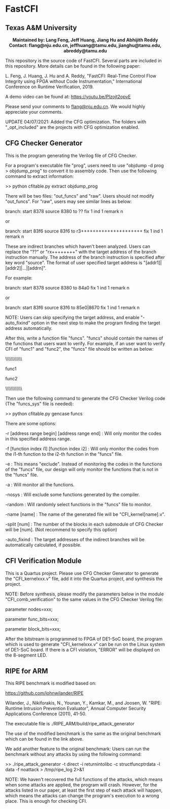 # FastCFI
## Texas A&M University

<p align="center">
  <b>Maintained by: Lang Feng, Jeff Huang, Jiang Hu and Abhijith Reddy</b><br>
  <b>Contact: flang@nju.edu.cn, jeffhuang@tamu.edu, jianghu@tamu.edu, abreddy@tamu.edu</b><br>
</p>

This repository is the source code of FastCFI. Several parts are included in this repository. More details can be found in the following paper:

L. Feng, J. Huang, J. Hu and A. Reddy, "FastCFI: Real-Time Control Flow Integrity using FPGA without Code Instrumentation," International Conference on Runtime Verification, 2019.

A demo video can be found at: https://youtu.be/PIzojt2opvE

Please send your comments to flang@nju.edu.cn. We would highly appreciate your comments.

UPDATE 04/07/2021: Added the CFG optimization. The folders with "_opt_included" are the projects with CFG optimization enabled.

## CFG Checker Generator

This is the program generating the Verilog file of CFG Checker.

For a program's executable file "prog", users need to use "objdump -d prog > objdump_prog" to convert it to assembly code. Then use the following command to extract information:

\>\> python cfitable.py extract objdump_prog

There will be two files: "out_funcs" and "raw". Users should not modify "out_funcs". For "raw", users may see similar lines as below:

branch: start 8378 source 8380 to ?? fix 1 ind 1 remark n

or 

branch: start 83f6 source 83f6 to r3+++++++++++++++++++++ fix 1 ind 1 remark n

These are indirect branches which haven't been analyzed. Users can replace the "??" or "rx++++++++" with the target address of the branch instruction manually. The address of the branch instruction is specified after key word "source". The format of user specified target address is "[addr1]|[addr2]|...|[addrn]".

For example:

branch: start 8378 source 8380 to 84a0 fix 1 ind 1 remark n

or 

branch: start 83f6 source 83f6 to 85e0|8670 fix 1 ind 1 remark n

NOTE: Users can skip specifying the target address, and enable "-auto_fixind" option in the next step to make the program finding the target address automatically.

After this, write a function file "funcs". "funcs" should contain the names of the functions that users want to verify. For example, if an user want to verify CFI of "func1" and "func2", the "funcs" file should be written as below:

\\\\\\\\\\\\\\\\\\\\\\\

func1

func2

\\\\\\\\\\\\\\\\\\\\\\\

Then use the following command to generate the CFG Checker Verilog code (The "funcs_sys" file is needed):

\>\> python cfitable.py gencase funcs

There are some options:

-r [address range begin] [address range end] : Will only monitor the codes in this specified address range.

-f [function index i1] [function index i2] : Will only monitor the codes from the i1-th function to the i2-th function in the "funcs" file.

-e : This means "exclude". Instead of monitoring the codes in the functions of the "funcs" file, our design will only monitor the functions that is not in the "funcs" file.

-a : Will monitor all the functions.

-nosys : Will exclude some functions generated by the compiler.

-random : Will randomly select functions in the "funcs" file to monitor.

-name [name] : The name of the generated file will be "CFI_kernel[name].v".

-split [num] : The number of the blocks in each submodule of CFG Checker will be [num]. (Not recommend to specify this option)

-auto_fixind : The target addresses of the indirect branches will be automatically calculated, if possible.

## CFI Verification Module

This is a Quartus project. Please use CFG Checker Generator to generate the "CFI_kernelxxx.v" file, add it into the Quartus project, and synthesis the project.

NOTE: Before synthesis, please modify the parameters below in the module "CFI_comb_verification" to the same values in the CFG Checker Verilog file:

parameter nodes=xxx;

parameter func_bits=xxx;

parameter block_bits=xxx;

After the bitstream is programmed to FPGA of DE1-SoC board, the program which is used to generate "CFI_kernelxxx.v" can be run on the Linux system of DE1-SoC board. If there is a CFI violation, "ERROR" will be displayed on the 8-segment LED.

## RIPE for ARM

This RIPE benchmark is modified based on:

https://github.com/johnwilander/RIPE

Wilander, J., Nikiforakis, N., Younan, Y., Kamkar, M., and Joosen, W. "RIPE: Runtime Intrusion Prevention Evaluator", Annual Computer Security Applications Conference (2011), 41-50.

The executable file is ./RIPE_ARM/build/ripe_attack_generator

The use of the modified benchmark is the same as the original benchmark which can be found in the link above.

We add another feature to the original benchmark: Users can run the benchmark without any attacks by using the following command:

\>\> ./ripe_attack_generator -t direct -i returnintolibc -c structfuncptrdata  -l data -f noattack > /tmp/ripe_log 2>&1

NOTE: We haven't recovered the full functions of the attacks, which means when some attacks are applied, the program will crash. However, for the attacks listed in our paper, at least the first step of each attack will happen, which means the attacks can change the program's execution to a wrong place. This is enough for checking CFI. 
